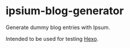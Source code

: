 # ipsium-blog-generator

Generate dummy blog entries with Ipsum.

Intended to be used for testing [Hexo](https://hexo.io).
